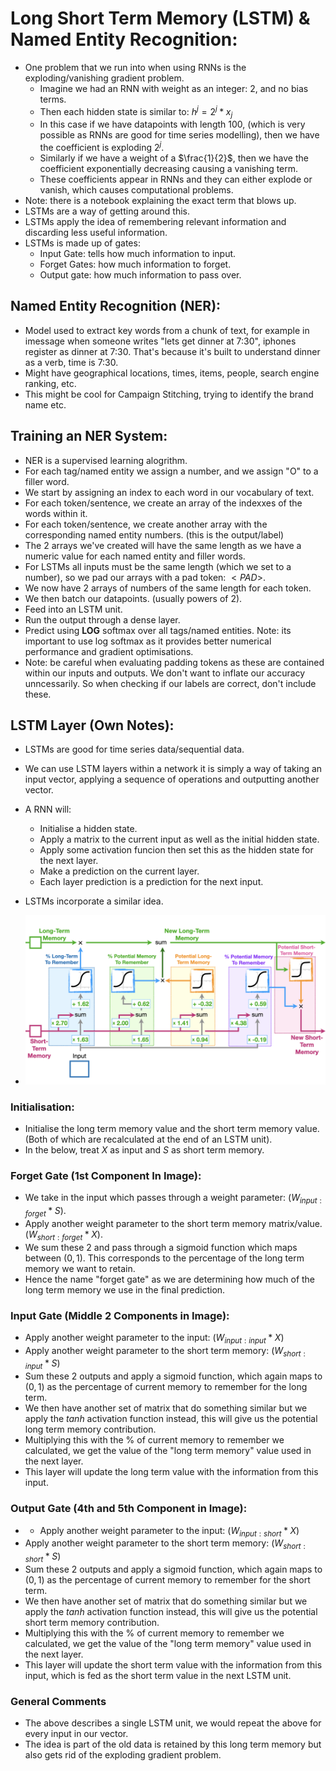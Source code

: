 # Long Short Term Memory (LSTM) & Named Entity Recognition:

- One problem that we run into when using RNNs is the exploding/vanishing gradient problem. 
    - Imagine we had an RNN with weight as an integer: 2, and no bias terms. 
    - Then each hidden state is similar to: $h^j = 2^j * x_j$
    - In this case if we have datapoints with length 100, (which is very possible as RNNs are good for time series modelling), then we have the coefficient is exploding $2^j$. 
    - Similarly if we have a weight of a $\frac{1}{2}$, then we have the coefficient exponentially decreasing causing a vanishing term.
    - These coefficients appear in RNNs and they can either explode or vanish, which causes computational problems. 
- Note: there is a notebook explaining the exact term that blows up. 
- LSTMs are a way of getting around this. 
- LSTMs apply the idea of remembering relevant information and discarding less useful information. 
- LSTMs is made up of gates:
    - Input Gate: tells how much information to input. 
    - Forget Gates: how much information to forget.
    - Output gate: how much information to pass over. 


## Named Entity Recognition (NER): 
- Model used to extract key words from a chunk of text, for example in imessage when someone writes "lets get dinner at 7:30", iphones register as dinner at 7:30. That's because it's built to understand dinner as a verb, time is 7:30. 
- Might have geographical locations, times, items, people, search engine ranking, etc. 
- This might be cool for Campaign Stitching, trying to identify the brand name etc. 

## Training an NER System: 
- NER is a supervised learning alogrithm.
- For each tag/named entity we assign a number, and we assign "O" to a filler word.  
- We start by assigning an index to each word in our vocabulary of text. 
- For each token/sentence, we create an array of the indexxes of the words within it. 
- For each token/sentence, we create another array with the corresponding named entity numbers. (this is the output/label)
- The 2 arrays we've created will have the same length as we have a numeric value for each named entity and filler words. 
- For LSTMs all inputs must be the same length (which we set to a number), so we pad our arrays with a pad token: $<PAD>$. 
- We now have 2 arrays of numbers of the same length for each token.
- We then batch our datapoints. (usually powers of 2). 
- Feed into an LSTM unit.
- Run the output through a dense layer.
- Predict using **LOG** softmax over all tags/named entities. Note: its important to use log softmax as it provides better numerical performance and gradient optimisations. 
- Note: be careful when evaluating padding tokens as these are contained within our inputs and outputs. We don't want to inflate our accuracy unncessarily. So when checking if our labels are correct, don't include these. 


## LSTM Layer (Own Notes):
- LSTMs are good for time series data/sequential data. 
- We can use LSTM layers within a network it is simply a way of taking an input vector, applying a sequence of operations and outputting another vector. 
- A RNN will:
    - Initialise a hidden state. 
    - Apply a matrix to the current input as well as the initial hidden state.
    - Apply some activation funcion then set this as the hidden state for the next layer.
    - Make a prediction on the current layer. 
    - Each layer prediction is a prediction for the next input. 
- LSTMs incorporate a similar idea. 

- <img src="./graphics/lstms_stat_quest.png" width="700"/>

### Initialisation:
- Initialise the long term memory value and the short term memory value. (Both of which are recalculated at the end of an LSTM unit).
- In the below, treat $X$ as input and $S$ as short term memory. 

### Forget Gate (1st Component In Image):
- We take in the input which passes through a weight parameter: $(W_{input:forget} * S)$.
- Apply another weight parameter to the short term memory matrix/value. $(W_{short:forget} * X)$.
- We sum these 2 and pass through a sigmoid function which maps between $(0,1)$. This corresponds to the percentage of the long term memory we want to retain. 
- Hence the name "forget gate" as we are determining how much of the long term memory we use in the final prediction. 

### Input Gate (Middle 2 Components in Image):
- Apply another weight parameter to the input: $(W_{input:input} * X)$
- Apply another weight parameter to the short term memory: $(W_{short:input} * S)$
- Sum these 2 outputs and apply a sigmoid function, which again maps to $(0,1)$ as the percentage of current memory to remember for the long term.
- We then have another set of matrix that do something similar but we apply the $tanh$ activation function instead, this will give us the potential long term memory contribution. 
- Multiplying this with the % of current memory to remember we calculated, we get the value of the "long term memory" value used in the next layer. 
- This layer will update the long term value with the information from this input. 

### Output Gate (4th and 5th Component in Image):
- - Apply another weight parameter to the input: $(W_{input:short} * X)$
- Apply another weight parameter to the short term memory: $(W_{short:short} * S)$
- Sum these 2 outputs and apply a sigmoid function, which again maps to $(0,1)$ as the percentage of current memory to remember for the short term. 
- We then have another set of matrix that do something similar but we apply the $tanh$ activation function instead, this will give us the potential short term memory contribution. 
- Multiplying this with the % of current memory to remember we calculated, we get the value of the "long term memory" value used in the next layer. 
- This layer will update the short term value with the information from this input, which is fed as the short term value in the next LSTM unit. 

### General Comments
- The above describes a single LSTM unit, we would repeat the above for every input in our vector. 
- The idea is part of the old data is retained by this long term memory but also gets rid of the exploding gradient problem. 